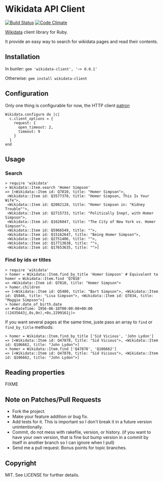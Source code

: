 # Wikidata API Client

[![Build Status](https://travis-ci.org/klacointe/wikidata-client.svg?branch=master)](https://travis-ci.org/klacointe/wikidata-client)
[![Code Climate](https://codeclimate.com/github/klacointe/wikidata-client/badges/gpa.svg)](https://codeclimate.com/github/klacointe/wikidata-client)


[Wikidata](http://www.wikidata.org/) client library for Ruby.

It provide an easy way to search for wikidata pages and read their contents.


## Installation

In bunler: `gem 'wikidata-client', '~> 0.0.1'`

Otherwise: `gem install wikidata-client`


## Configuration

Only one thing is configurable for now, the HTTP client [patron](https://github.com/toland/patron)

```
Wikidata.configure do |c|
  c.client_options = {
    request: {
      open_timeout: 2,
      timeout: 9
    }
  }
end
```

## Usage


### Search

```
> require 'wikidata'
> Wikidata::Item.search 'Homer Simpson'
=> [<Wikidata::Item id: Q7810, title: "Homer Simpson">,
 <Wikidata::Item id: Q3577370, title: "Homer Simpson, This Is Your Wife">,
 <Wikidata::Item id: Q2082128, title: "Homer Simpson in: "Kidney Trouble"">,
 <Wikidata::Item id: Q2715733, title: "Politically Inept, with Homer Simpson">,
 <Wikidata::Item id: Q1626047, title: "The City of New York vs. Homer Simpson">,
 <Wikidata::Item id: Q5966549, title: "">,
 <Wikidata::Item id: Q15162647, title: "Being Homer Simpson">,
 <Wikidata::Item id: Q2751406, title: "">,
 <Wikidata::Item id: Q17713638, title: "">,
 <Wikidata::Item id: Q17653635, title: "">]
```

### Find by ids or titles

```
> require 'wikidata'
> homer = Wikidata::Item.find_by_title 'Homer Simpson' # Equivalent to homer = Wikidata::Item.find 'Q7810'
=> <Wikidata::Item id: Q7810, title: "Homer Simpson">
> homer.children
=> [<Wikidata::Item id: Q5480, title: "Bart Simpson">, <Wikidata::Item id: Q5846, title: "Lisa Simpson">, <Wikidata::Item id: Q7834, title: "Maggie Simpson">]
> homer.date_of_birth.date
=> #<DateTime: 1956-06-18T00:00:00+00:00 ((2435643j,0s,0n),+0s,2299161j)>
```


If you want several pages at the same time, juste pass an array to `find` or `find_by_title` methods:

```
> homer = Wikidata::Item.find_by_title ['Sid Vicious', 'John Lydon']
=> [<Wikidata::Item id: Q47878, title: "Sid Vicious">, <Wikidata::Item id: Q106662, title: "John Lydon">]
> homer = Wikidata::Item.find ['Q47878', 'Q106662']
=> [<Wikidata::Item id: Q47878, title: "Sid Vicious">, <Wikidata::Item id: Q106662, title: "John Lydon">]
```

## Reading properties

FIXME

## Note on Patches/Pull Requests

* Fork the project.
* Make your feature addition or bug fix.
* Add tests for it. This is important so I don't break it in a future version
unintentionally.
* Commit, do not mess with rakefile, version, or history. (if you want to have
your own version, that is fine but bump version in a commit by itself in another
branch so I can ignore when I pull)
* Send me a pull request. Bonus points for topic branches.


## Copyright

MIT. See LICENSE for further details.
